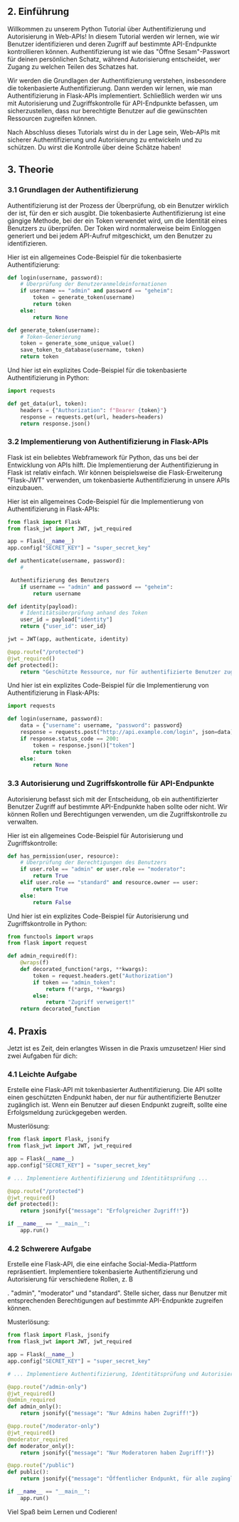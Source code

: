 ## 2. Einführung
Willkommen zu unserem Python Tutorial über Authentifizierung und Autorisierung in Web-APIs! In diesem Tutorial werden wir lernen, wie wir Benutzer identifizieren und deren Zugriff auf bestimmte API-Endpunkte kontrollieren können. Authentifizierung ist wie das "Öffne Sesam"-Passwort für deinen persönlichen Schatz, während Autorisierung entscheidet, wer Zugang zu welchen Teilen des Schatzes hat.

Wir werden die Grundlagen der Authentifizierung verstehen, insbesondere die tokenbasierte Authentifizierung. Dann werden wir lernen, wie man Authentifizierung in Flask-APIs implementiert. Schließlich werden wir uns mit Autorisierung und Zugriffskontrolle für API-Endpunkte befassen, um sicherzustellen, dass nur berechtigte Benutzer auf die gewünschten Ressourcen zugreifen können.

Nach Abschluss dieses Tutorials wirst du in der Lage sein, Web-APIs mit sicherer Authentifizierung und Autorisierung zu entwickeln und zu schützen. Du wirst die Kontrolle über deine Schätze haben!

## 3. Theorie

### 3.1 Grundlagen der Authentifizierung
Authentifizierung ist der Prozess der Überprüfung, ob ein Benutzer wirklich der ist, für den er sich ausgibt. Die tokenbasierte Authentifizierung ist eine gängige Methode, bei der ein Token verwendet wird, um die Identität eines Benutzers zu überprüfen. Der Token wird normalerweise beim Einloggen generiert und bei jedem API-Aufruf mitgeschickt, um den Benutzer zu identifizieren.

Hier ist ein allgemeines Code-Beispiel für die tokenbasierte Authentifizierung:

```python
def login(username, password):
    # Überprüfung der Benutzeranmeldeinformationen
    if username == "admin" and password == "geheim":
        token = generate_token(username)
        return token
    else:
        return None

def generate_token(username):
    # Token-Generierung
    token = generate_some_unique_value()
    save_token_to_database(username, token)
    return token
```

Und hier ist ein explizites Code-Beispiel für die tokenbasierte Authentifizierung in Python:

```python
import requests

def get_data(url, token):
    headers = {"Authorization": f"Bearer {token}"}
    response = requests.get(url, headers=headers)
    return response.json()
```

### 3.2 Implementierung von Authentifizierung in Flask-APIs
Flask ist ein beliebtes Webframework für Python, das uns bei der Entwicklung von APIs hilft. Die Implementierung der Authentifizierung in Flask ist relativ einfach. Wir können beispielsweise die Flask-Erweiterung "Flask-JWT" verwenden, um tokenbasierte Authentifizierung in unsere APIs einzubauen.

Hier ist ein allgemeines Code-Beispiel für die Implementierung von Authentifizierung in Flask-APIs:

```python
from flask import Flask
from flask_jwt import JWT, jwt_required

app = Flask(__name__)
app.config["SECRET_KEY"] = "super_secret_key"

def authenticate(username, password):
    #

 Authentifizierung des Benutzers
    if username == "admin" and password == "geheim":
        return username

def identity(payload):
    # Identitätsüberprüfung anhand des Token
    user_id = payload["identity"]
    return {"user_id": user_id}

jwt = JWT(app, authenticate, identity)

@app.route("/protected")
@jwt_required()
def protected():
    return "Geschützte Ressource, nur für authentifizierte Benutzer zugänglich!"
```

Und hier ist ein explizites Code-Beispiel für die Implementierung von Authentifizierung in Flask-APIs:

```python
import requests

def login(username, password):
    data = {"username": username, "password": password}
    response = requests.post("http://api.example.com/login", json=data)
    if response.status_code == 200:
        token = response.json()["token"]
        return token
    else:
        return None
```

### 3.3 Autorisierung und Zugriffskontrolle für API-Endpunkte
Autorisierung befasst sich mit der Entscheidung, ob ein authentifizierter Benutzer Zugriff auf bestimmte API-Endpunkte haben sollte oder nicht. Wir können Rollen und Berechtigungen verwenden, um die Zugriffskontrolle zu verwalten.

Hier ist ein allgemeines Code-Beispiel für Autorisierung und Zugriffskontrolle:

```python
def has_permission(user, resource):
    # Überprüfung der Berechtigungen des Benutzers
    if user.role == "admin" or user.role == "moderator":
        return True
    elif user.role == "standard" and resource.owner == user:
        return True
    else:
        return False
```

Und hier ist ein explizites Code-Beispiel für Autorisierung und Zugriffskontrolle in Python:

```python
from functools import wraps
from flask import request

def admin_required(f):
    @wraps(f)
    def decorated_function(*args, **kwargs):
        token = request.headers.get("Authorization")
        if token == "admin_token":
            return f(*args, **kwargs)
        else:
            return "Zugriff verweigert!"
    return decorated_function
```

## 4. Praxis
Jetzt ist es Zeit, dein erlangtes Wissen in die Praxis umzusetzen! Hier sind zwei Aufgaben für dich:

### 4.1 Leichte Aufgabe
Erstelle eine Flask-API mit tokenbasierter Authentifizierung. Die API sollte einen geschützten Endpunkt haben, der nur für authentifizierte Benutzer zugänglich ist. Wenn ein Benutzer auf diesen Endpunkt zugreift, sollte eine Erfolgsmeldung zurückgegeben werden.

Musterlösung:

```python
from flask import Flask, jsonify
from flask_jwt import JWT, jwt_required

app = Flask(__name__)
app.config["SECRET_KEY"] = "super_secret_key"

# ... Implementiere Authentifizierung und Identitätsprüfung ...

@app.route("/protected")
@jwt_required()
def protected():
    return jsonify({"message": "Erfolgreicher Zugriff!"})

if __name__ == "__main__":
    app.run()
```

### 4.2 Schwerere Aufgabe
Erstelle eine Flask-API, die eine einfache Social-Media-Plattform repräsentiert. Implementiere tokenbasierte Authentifizierung und Autorisierung für verschiedene Rollen, z. B

. "admin", "moderator" und "standard". Stelle sicher, dass nur Benutzer mit entsprechenden Berechtigungen auf bestimmte API-Endpunkte zugreifen können.

Musterlösung:

```python
from flask import Flask, jsonify
from flask_jwt import JWT, jwt_required

app = Flask(__name__)
app.config["SECRET_KEY"] = "super_secret_key"

# ... Implementiere Authentifizierung, Identitätsprüfung und Autorisierung ...

@app.route("/admin-only")
@jwt_required()
@admin_required
def admin_only():
    return jsonify({"message": "Nur Admins haben Zugriff!"})

@app.route("/moderator-only")
@jwt_required()
@moderator_required
def moderator_only():
    return jsonify({"message": "Nur Moderatoren haben Zugriff!"})

@app.route("/public")
def public():
    return jsonify({"message": "Öffentlicher Endpunkt, für alle zugänglich!"})

if __name__ == "__main__":
    app.run()
```

Viel Spaß beim Lernen und Codieren!